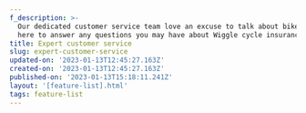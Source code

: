 ```yaml
---
f_description: >-
  Our dedicated customer service team love an excuse to talk about bikes and are
  here to answer any questions you may have about Wiggle cycle insurance.
title: Expert customer service
slug: expert-customer-service
updated-on: '2023-01-13T12:45:27.163Z'
created-on: '2023-01-13T12:45:27.163Z'
published-on: '2023-01-13T15:18:11.241Z'
layout: '[feature-list].html'
tags: feature-list
---
```




